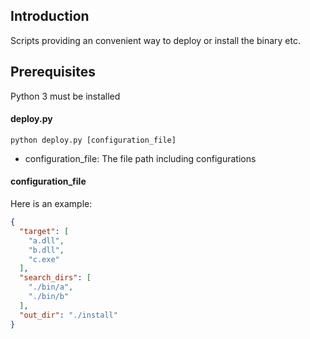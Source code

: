## Introduction

Scripts providing an convenient way to deploy or install the binary etc. 

## Prerequisites
Python 3 must be installed

#### deploy.py

```shell
python deploy.py [configuration_file]
```
- configuration_file: The file path including configurations 

#### configuration_file

Here is an example:

```json
{
  "target": [
    "a.dll",
    "b.dll",
    "c.exe"
  ],
  "search_dirs": [
    "./bin/a",
    "./bin/b"
  ],
  "out_dir": "./install"
}
```



